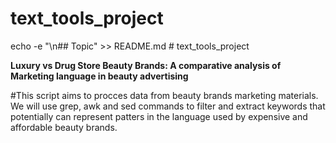 # text_tools_project 

echo -e "\n## Topic" >> README.md # text_tools_project


**Luxury vs Drug Store Beauty Brands: A comparative analysis of Marketing language in beauty advertising**

#This script aims to procces data from beauty brands marketing materials. We will use grep, awk and sed commands to filter and extract keywords that potentially can represent patters in the language used by expensive and affordable beauty brands.
